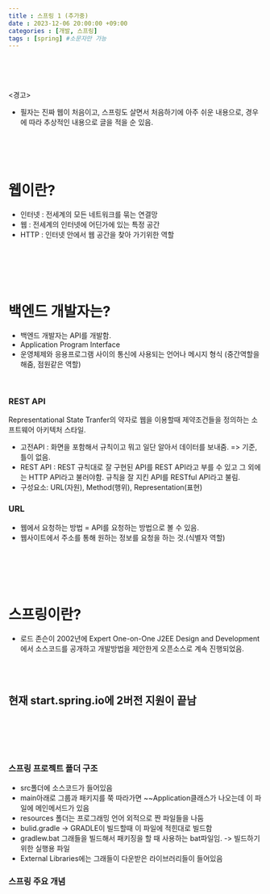 ```yaml
---
title : 스프링 1 (추가중)
date : 2023-12-06 20:00:00 +09:00
categories : [개발, 스프링]
tags : [spring] #소문자만 가능
---
```


<br> <br> <br>

<경고>
- 필자는 진짜 웹이 처음이고, 스프링도 살면서 처음하기에
아주 쉬운 내용으로, 경우에 따라 추상적인 내용으로 글을 적을 순 있음.


<br> <br> <br>

# 웹이란?

- 인터넷 : 전세계의 모든 네트워크를 묶는 연결망
- 웹 : 전세계의 인터넷에 어딘가에 있는 특정 공간
- HTTP : 인터넷 안에서 웹 공간을 찾아 가기위한 역할

<br> <br> <br> <br>

# 백엔드 개발자는?

- 백엔드 개발자는 API를 개발함.
- Application Program Interface
- 운영체제와 응용프로그램 사이의 통신에 사용되는 언어나 메시지 형식 (중간역할을 해줌, 점원같은 역할)

<br>

### REST API
Representational State Tranfer의 약자로 웹을 이용할때 제약조건들을 정의하는 소프트웨어 아키텍처 스타일.
- 고전API : 화면을 포함해서 규칙이고 뭐고 일단 알아서 데이터를 보내줌. => 기준, 틀이 없음.
- REST API : REST 규칙대로 잘 구현된 API를 REST API라고 부를 수 있고 그 외에는 HTTP API라고 불러야함.
규칙을 잘 지킨 API를 RESTful API라고 불림.
- 구성요소: URL(자원), Method(행위), Representation(표현)

### URL
- 웹에서 요청하는 방법 = API를 요청하는 방법으로 볼 수 있음.
- 웹사이트에서 주소를 통해 원하는 정보를 요청을 하는 것.(식별자 역할)

<br> <br> <br> <br>

# 스프링이란?

- 로드 존슨이 2002년에 Expert One-on-One J2EE Design and Development에서 소스코드를 공개하고 개발방법을 제안한게 오픈소스로 계속 진행되었음.

<br> <br>

## **현재 start.spring.io에 2버전 지원이 끝남**

<br> <br> <br> <br>


### 스프링 프로젝트 폴더 구조
- src폴더에 소스코드가 들어있음
- main아래로 그룹과 패키지를 쭉 따라가면 ~~Application클래스가 나오는데 이 파일에 메인메서드가 있음
- resources 폴더는 프로그래밍 언어 외적으로 짠 파일들을 나둠
- bulid.gradle -> GRADLE이 빌드할때 이 파일에 적힌대로 빌드함
- gradlew.bat 그래들을 빌드해서 패키징을 할 때 사용하는 bat파일임. -> 빌드하기 위한 실행용 파일
- External Libraries에는 그래들이 다운받은 라이브러리들이 들어있음


### 스프링 주요 개념